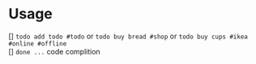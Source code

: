 # Usage

[] `todo add todo #todo` or `todo buy bread #shop` or `todo buy cups #ikea #online #offline`  
[] `done ...` code complition